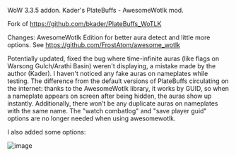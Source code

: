 WoW 3.3.5 addon. Kader's PlateBuffs - AwesomeWotlk mod.

Fork of https://github.com/bkader/PlateBuffs_WoTLK

Changes: AwesomeWotlk Edition for better aura detect and little more options. See https://github.com/FrostAtom/awesome_wotlk

Potentially updated, fixed the bug where time-infinite auras (like flags on Warsong Gulch/Arathi Basin) weren't displaying, a mistake made by the author (Kader).
I haven't noticed any fake auras on nameplates while testing.
The difference from the default versions of PlateBuffs circulating on the internet: thanks to the AwesomeWotlk library, it works by GUID, so when a nameplate appears on screen after being hidden, the auras show up instantly. 
Additionally, there won’t be any duplicate auras on nameplates with the same name.
The "watch combatlog" and "save player guid" options are no longer needed when using awesomewotlk.

I also added some options:

![image](https://github.com/user-attachments/assets/3ca0665d-88f3-4bcb-b368-823b49ca42b3)

